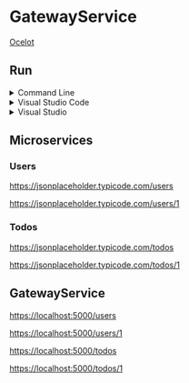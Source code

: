 # GatewayService

[Ocelot](https://github.com/ThreeMammals/Ocelot)

## Run

<details>
<summary>Command Line</summary>

#### Prerequisites

* [.NET SDK](https://dotnet.microsoft.com/download)

#### Steps

1. Open directory **source\GatewayService** in command line and execute **dotnet run**.
3. Open <https://localhost:5000>.

</details>

<details>
<summary>Visual Studio Code</summary>

#### Prerequisites

* [.NET SDK](https://dotnet.microsoft.com/download)
* [Visual Studio Code](https://code.visualstudio.com)
* [C# Extension](https://marketplace.visualstudio.com/items?itemName=ms-vscode.csharp)

#### Steps

1. Open **source** directory in Visual Studio Code.
2. Press **F5**.

</details>

<details>
<summary>Visual Studio</summary>

#### Prerequisites

* [Visual Studio](https://visualstudio.microsoft.com)

#### Steps

1. Open **source\GatewayService.sln** in Visual Studio.
2. Set **GatewayService** as startup project.
3. Press **F5**.

</details>

## Microservices

### Users

<https://jsonplaceholder.typicode.com/users>

<https://jsonplaceholder.typicode.com/users/1>

### Todos

<https://jsonplaceholder.typicode.com/todos>

<https://jsonplaceholder.typicode.com/todos/1>

## GatewayService

<https://localhost:5000/users>

<https://localhost:5000/users/1>

<https://localhost:5000/todos>

<https://localhost:5000/todos/1>
